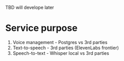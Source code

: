 TBD will develope later

# Service purpose
1. Voice management - Postgres vs 3rd parties
2. Text-to-speech - 3rd parties (ElevenLabs frontier)
3. Speech-to-text - Whisper local vs 3rd parties